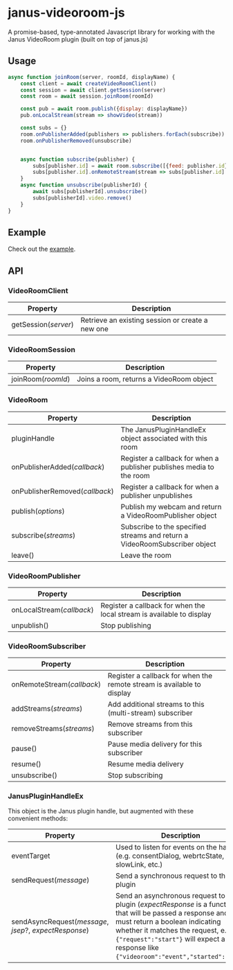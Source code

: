 # janus-videoroom-js
A promise-based, type-annotated Javascript library for working with the Janus VideoRoom plugin (built on top of janus.js)

## Usage
```javascript
async function joinRoom(server, roomId, displayName) {
    const client = await createVideoRoomClient()
    const session = await client.getSession(server)
    const room = await session.joinRoom(roomId)

    const pub = await room.publish({display: displayName})
    pub.onLocalStream(stream => showVideo(stream))

    const subs = {}
    room.onPublisherAdded(publishers => publishers.forEach(subscribe))
    room.onPublisherRemoved(unsubscribe)


    async function subscribe(publisher) {
        subs[publisher.id] = await room.subscribe([{feed: publisher.id}])
        subs[publisher.id].onRemoteStream(stream => subs[publisher.id].video = showVideo(stream))
    }
    async function unsubscribe(publisherId) {
        await subs[publisherId].unsubscribe()
        subs[publisherId].video.remove()
    }
}
```

## Example
Check out the [example](https://ken107.github.io/janus-videoroom-js/example.html).

## API

### VideoRoomClient
| Property | Description |
| -------- | ----------- |
| getSession(_server_) | Retrieve an existing session or create a new one |

### VideoRoomSession
| Property | Description |
| -------- | ----------- |
| joinRoom(_roomId_) | Joins a room, returns a VideoRoom object |

### VideoRoom
| Property | Description |
| -------- | ----------- |
| pluginHandle | The JanusPluginHandleEx object associated with this room |
| onPublisherAdded(_callback_) | Register a callback for when a publisher publishes media to the room |
| onPublisherRemoved(_callback_) | Register a callback for when a publisher unpublishes |
| publish(_options_) | Publish my webcam and return a VideoRoomPublisher object |
| subscribe(_streams_) | Subscribe to the specified streams and return a VideoRoomSubscriber object |
| leave() | Leave the room |

### VideoRoomPublisher
| Property | Description |
| -------- | ----------- |
| onLocalStream(_callback_) | Register a callback for when the local stream is available to display |
| unpublish() | Stop publishing |

### VideoRoomSubscriber
| Property | Description |
| -------- | ----------- |
| onRemoteStream(_callback_) | Register a callback for when the remote stream is available to display |
| addStreams(_streams_) | Add additional streams to this (multi-stream) subscriber |
| removeStreams(_streams_) | Remove streams from this subscriber |
| pause() | Pause media delivery for this subscriber |
| resume() | Resume media delivery |
| unsubscribe() | Stop subscribing |

### JanusPluginHandleEx
This object is the Janus plugin handle, but augmented with these convenient methods:

| Property | Description |
| -------- | ----------- |
| eventTarget | Used to listen for events on the handle (e.g. consentDialog, webrtcState, slowLink, etc.) |
| sendRequest(_message_) | Send a synchronous request to the plugin |
| sendAsyncRequest(_message_, _jsep_?, _expectResponse_) | Send an asynchronous request to the plugin (_expectResponse_ is a function that will be passed a response and must return a boolean indicating whether it matches the request, e.g. a `{"request":"start"}` will expect a response like `{"videoroom":"event","started":"ok"}`) |
